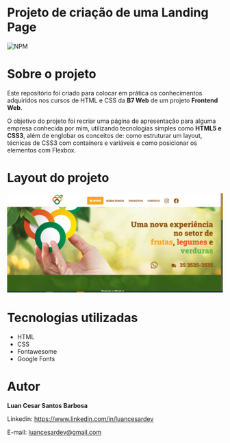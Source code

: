 # Projeto de criação de uma Landing Page
![NPM](https://img.shields.io/npm/l/react)

# Sobre o projeto
Este repositório foi criado para colocar em prática os conhecimentos adquiridos nos cursos de HTML e CSS da <b>B7 Web</b> de um projeto <b>Frontend Web</b>.

O objetivo do projeto foi recriar uma página de apresentação para alguma empresa conhecida por mim, utilizando tecnologias simples como <b>HTML5 e CSS3</b>, além de englobar os conceitos de: como estruturar um layout, técnicas de CSS3 com containers e variáveis e como posicionar os elementos com Flexbox.

# Layout do projeto

![Prévia da Imagem](previa.png)

# Tecnologias utilizadas

* HTML
* CSS 
* Fontawesome
* Google Fonts 

# Autor
<b>Luan Cesar Santos Barbosa</b>

Linkedin: https://www.linkedin.com/in/luancesardev

E-mail: luancesardev@gmail.com
